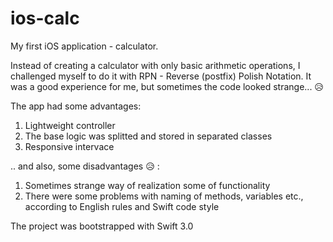 # ios-calc
My first iOS application - calculator.

Instead of creating a calculator with only basic arithmetic operations, I challenged myself to do it
with RPN - Reverse (postfix) Polish Notation. It was a good experience for me, but sometimes the code
looked strange... :disappointed_relieved:

The app had some advantages:
1. Lightweight controller
2. The base logic was splitted and stored in separated classes
3. Responsive intervace

.. and also, some disadvantages :disappointed_relieved: :
1. Sometimes strange way of realization some of functionality
2. There were some problems with naming of methods, variables etc., according to English rules and
Swift code style

The project was bootstrapped with Swift 3.0
